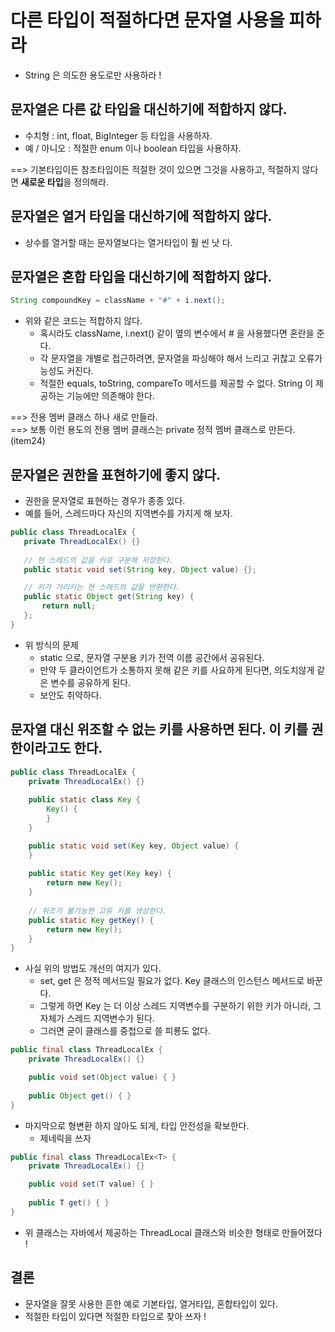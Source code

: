 # 다른 타입이 적절하다면 문자열 사용을 피하라
 - String 은 의도한 용도로만 사용하라 !
 
 
## 문자열은 다른 값 타입을 대신하기에 적합하지 않다.
 - 수치형 : int, float, BigInteger 등 타입을 사용하자.
 - 예 / 아니오 : 적절한 enum 이나 boolean 타입을 사용하자.
 
 ==> 기본타입이든 참조타입이든 적절한 것이 있으면 그것을 사용하고, 적절하지 않다면 **새로운 타입**을 정의해라.
 
## 문자열은 열거 타입을 대신하기에 적합하지 않다.
 - 상수를 열거할 때는 문자열보다는 열거타입이 훨 씬 낫 다.
 
## 문자열은 혼합 타입을 대신하기에 적합하지 않다.
 ```java
String compoundKey = className + "#" + i.next();
```
 - 위와 같은 코드는 적합하지 않다.
    - 혹시라도 className, i.next() 같이 옆의 변수에서 # 을 사용했다면 혼란을 준다.
    - 각 문자열을 개별로 접근하려면, 문자열을 파싱해야 해서 느리고 귀찮고 오류가능성도 커진다.
    - 적절한 equals, toString, compareTo 메서드를 제공할 수 없다. String 이 제공하는 기능에만 의존해야 한다.
 
==> 전용 멤버 클래스 하나 새로 만들라.  
==> 보통 이런 용도의 전용 멤버 클래스는 private 정적 멤버 클래스로 만든다. (item24)

## 문자열은 권한을 표현하기에 좋지 않다.
 - 권한을 문자열로 표현하는 경우가 종종 있다.
 - 예를 들어, 스레드마다 자신의 지역변수를 가지게 해 보자.
 ```java
public class ThreadLocalEx {
    private ThreadLocalEx() {}
    
    // 현 스레드의 값을 키로 구분해 저장한다.
    public static void set(String key, Object value) {};

    // 키가 가리키는 현 스레드의 값을 반환한다.
    public static Object get(String key) {
        return null;
    };
}
```
 - 위 방식의 문제
    - static 으로, 문자열 구분용 키가 전역 이름 공간에서 공유된다.
    - 만약 두 클라이언트가 소통하지 못해 같은 키를 사요하게 된다면, 의도치않게 같은 변수를 공유하게 된다.
    - 보안도 취약하다.
    
## 문자열 대신 위조할 수 없는 키를 사용하면 된다. 이 키를 권한이라고도 한다.
```java
public class ThreadLocalEx {
    private ThreadLocalEx() {}
    
    public static class Key {
        Key() {
        }
    }

    public static void set(Key key, Object value) {
    }
    
    public static Key get(Key key) {
        return new Key();
    }
    
    // 위조가 불가능한 고유 키를 생성한다.
    public static Key getKey() {
        return new Key();
    } 
}
```

 - 사실 위의 방법도 개선의 여지가 있다.
    - set, get 은 정적 메서드일 필요가 없다. Key 클래스의 인스턴스 메서드로 바꾼다.
    - 그렇게 하면 Key 는 더 이상 스레드 지역변수를 구분하기 위한 키가 아니라, 그 자체가 스레드 지역변수가 된다.
    - 그러면 굳이 클래스를 중첩으로 쓸 피룡도 없다.
    
    
```java
public final class ThreadLocalEx {
    private ThreadLocalEx() {}

    public void set(Object value) { }
    
    public Object get() { } 
}
```


 - 마지막으로 형변환 하지 않아도 되게, 타입 안전성을 확보한다.
    - 제네릭을 쓰자
    
 ```java
 public final class ThreadLocalEx<T> {
     private ThreadLocalEx() {}
 
     public void set(T value) { }
     
     public T get() { } 
 }
 ```

 - 위 클래스는 자바에서 제공하는 ThreadLocal 클래스와 비슷한 형태로 만들어졌다 !
 
 
## 결론 
 - 문자열을 잘못 사용한 흔한 예로 기본타입, 열거타입, 혼합타입이 있다.
 - 적절한 타입이 있다면 적절한 타입으로 찾아 쓰자 !